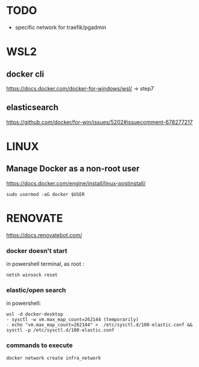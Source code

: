 # TODO

- specific network for traefik/pgadmin

# WSL2
## docker cli
https://docs.docker.com/docker-for-windows/wsl/ -> step7
 
## elasticsearch
https://github.com/docker/for-win/issues/5202#issuecomment-678277217

# LINUX

## Manage Docker as a non-root user 
https://docs.docker.com/engine/install/linux-postinstall/
    
    sudo usermod -aG docker $USER





# RENOVATE
https://docs.renovatebot.com/


### docker doesn't start

in powershell terminal, as root :

    netsh winsock reset


### elastic/open search
in powershell:

    wsl -d docker-desktop
    - sysctl -w vm.max_map_count=262144 (temporarily)
    - echo "vm.max_map_count=262144" >  /etc/sysctl.d/100-elastic.conf && sysctl -p /etc/sysctl.d/100-elastic.conf

### commands to execute

    docker network create infra_network
